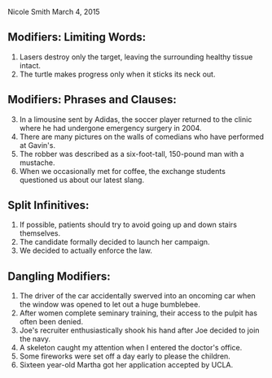 Nicole Smith
March 4, 2015
## Modifiers: Limiting Words:

1. Lasers destroy only the target, leaving the surrounding healthy tissue intact.
2. The turtle makes progress only when it sticks its neck out.

## Modifiers: Phrases and Clauses:

3. In a limousine sent by Adidas, the soccer player returned to the clinic where he had undergone emergency surgery in 2004.
4. There are many pictures on the walls of comedians who have performed at Gavin's.
5. The robber was described as a six-foot-tall, 150-pound man with a mustache.
6. When we occasionally met for coffee, the exchange students questioned us about our latest slang.

## Split Infinitives:

1. If possible, patients should try to avoid going up and down stairs themselves.
2. The candidate formally decided to launch her campaign.
3. We decided to actually enforce the law.

## Dangling Modifiers:

1. The driver of the car accidentally swerved into an oncoming car when the window was opened to let out a huge bumblebee.
2. After women complete seminary training, their access to the pulpit has often been denied.
3. Joe's recruiter enthusiastically shook his hand after Joe decided to join the navy.
4. A skeleton caught my attention when I entered the doctor's office.
5. Some fireworks were set off a day early to please the children.
6. Sixteen year-old Martha got her application accepted by UCLA.